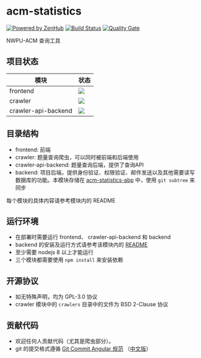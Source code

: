 acm-statistics
===

[![Powered by ZenHub](https://img.shields.io/badge/Powered_by-ZenHub-5e60ba.svg)](https://app.zenhub.com/workspace/o/liu233w/acm-statistics/boards?repos=125616473)
[![Build Status](https://travis-ci.org/Liu233w/acm-statistics.svg?branch=master)](https://travis-ci.org/Liu233w/acm-statistics)
[![Quality Gate](https://sonarcloud.io/api/project_badges/measure?project=acm-statistics&metric=alert_status)](https://sonarcloud.io/dashboard?id=acm-statistics)

NWPU-ACM 查询工具

## 项目状态
|模块|状态|
|----|------|
|frontend|[![](https://www.versioneye.com/user/projects/5ab717300fb24f0ac49c2bcb/badge.svg)](https://www.versioneye.com/user/projects/5ab717300fb24f0ac49c2bcb)|
|crawler|[![](https://www.versioneye.com/user/projects/5ab717300fb24f4489395c40/badge.svg)](https://www.versioneye.com/user/projects/5ab717300fb24f4489395c40)|
|crawler-api-backend|[![](https://www.versioneye.com/user/projects/5ab7172e0fb24f0ac49c2bbd/badge.svg)](https://www.versioneye.com/user/projects/5ab7172e0fb24f0ac49c2bbd)|

## 目录结构

- frontend: 前端
- crawler: 题量查询爬虫，可以同时被前端和后端使用
- crawler-api-backend: 题量查询后端，提供了查询API
- backend: 项目后端，提供身份验证、权限验证、邮件发送以及其他需要读写数据库的功能。本模块存储在
    [acm-statistics-abp](https://github.com/Liu233w/acm-statistics-abp) 中，使用 `git subtree` 来同步

每个模块的具体内容请参考模块内的 README

## 运行环境
- 在部署时需要运行 frontend、 crawler-api-backend 和 backend
- backend 的安装及运行方式请参考该模块内的 [README](./backend/README.md)
- 至少需要 nodejs 8 以上才能运行
- 三个模块都需要使用 `npm install` 来安装依赖

## 开源协议
- 如无特殊声明，均为 GPL-3.0 协议
- crawler 模块中的 `crawlers` 目录中的文件为 BSD 2-Clause 协议

## 贡献代码

- 欢迎任何人贡献代码（尤其是爬虫部分）。
- git 的提交格式遵循 [Git Commit Angular 规范](https://gist.github.com/stephenparish/9941e89d80e2bc58a153)
    （[中文版](http://www.ruanyifeng.com/blog/2016/01/commit_message_change_log.html)）
